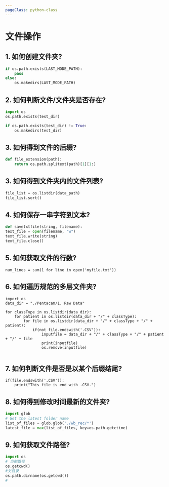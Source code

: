 ```yaml
---
pageClass: python-class
---
```


# 文件操作
## 1. 如何创建文件夹?
``` python
if os.path.exists(LAST_MODE_PATH):
    pass
else:
    os.makedirs(LAST_MODE_PATH) 
```

## 2. 如何判断文件/文件夹是否存在?
``` python
import os
os.path.exists(test_dir)

if os.path.exists(test_dir) != True:
    os.makedirs(test_dir)
```

## 3. 如何得到文件的后缀?
``` python
def file_extension(path):
    return os.path.splitext(path)[1][1:]
```

## 3. 如何得到文件夹内的文件列表?
``` python
file_list = os.listdir(data_path)
file_list.sort()
```

## 4. 如何保存一串字符到文本?
``` python 
def savetxtfile(string, filename):
text_file = open(filename, "w")
text_file.write(string)
text_file.close()
```

## 5. 如何获取文件的行数?
```
num_lines = sum(1 for line in open('myfile.txt'))
```

## 6. 如何遍历规范的多层文件夹?
```
import os 
data_dir = "./Pentacam/1. Raw Data"

for classType in os.listdir(data_dir):
    for patient in os.listdir(data_dir + "/" + classType):
        for file in os.listdir(data_dir + "/" + classType + "/" + patient):
            if(not file.endswith('.CSV')):
                inputfile = data_dir + "/" + classType + "/" + patient + "/" + file
                print(inputfile)
                os.remove(inputfile)
            
```

## 7. 如何判断文件是否是以某个后缀结尾?
```
if(file.endswith('.CSV')):
    print("This file is end with .CSV.")
```

## 8. 如何得到修改时间最新的文件夹?
``` python
import glob
# Get the latest folder name 
list_of_files = glob.glob('./wb_rec/*')
latest_file = max(list_of_files, key=os.path.getctime)
```
##  9. 如何获取文件路径?
``` python
import os
# 当前路径
os.getcwd()
#父目录
os.path.dirname(os.getcwd())
# 
```